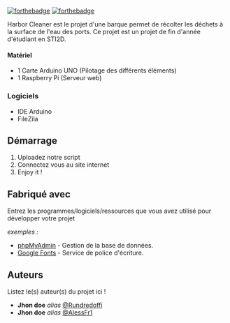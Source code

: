[![forthebadge](http://forthebadge.com/images/badges/built-with-love.svg)](http://forthebadge.com)  [![forthebadge](http://forthebadge.com/images/badges/powered-by-electricity.svg)](http://forthebadge.com)

Harbor Cleaner est le projet d'une barque permet de récolter les déchets à la surface de l'eau des ports. Ce projet est un projet de fin d'année d'étudiant en STI2D.

#### Matériel
- 1 Carte Arduino UNO (Pilotage des différents éléments)
- 1 Raspberry Pi (Serveur web)
### Logiciels
- IDE Arduino
- FileZila

## Démarrage

1. Uploadez notre script
2. Connectez vous au site internet
3. Enjoy it !

## Fabriqué avec

Entrez les programmes/logiciels/ressources que vous avez utilisé pour développer votre projet

_exemples :_
* [phpMyAdmin](https://www.phpmyadmin.net/) - Gestion de la base de données.
* [Google Fonts](https://fonts.google.com/) - Service de police d'écriture.


## Auteurs
Listez le(s) auteur(s) du projet ici !
* **Jhon doe** _alias_ [@Rundredoffi](https://github.com/Rundredoffi)
* **Jhon doe** _alias_ [@AlessFr1](https://github.com/AlessFr1)
